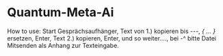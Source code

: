 # Quantum-Meta-Ai

How to use:
Start Gesprächsaufhänger,
Text von 1.) kopieren bis ---,
*{ ... }* ersetzen,
Enter,
Text 2.) kopieren,
Enter,
und so weiter....,
bei -^ bitte Datei Mitsenden als Anhang zur Texteingabe.
